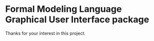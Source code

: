 # Formal Modeling Language Graphical User Interface package

Thanks for your interest in this project.
